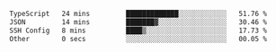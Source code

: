 <!--START_SECTION:waka-->

```txt
TypeScript   24 mins         █████████████░░░░░░░░░░░░   51.76 %
JSON         14 mins         ███████▓░░░░░░░░░░░░░░░░░   30.46 %
SSH Config   8 mins          ████▒░░░░░░░░░░░░░░░░░░░░   17.73 %
Other        0 secs          ░░░░░░░░░░░░░░░░░░░░░░░░░   00.05 %
```

<!--END_SECTION:waka-->
